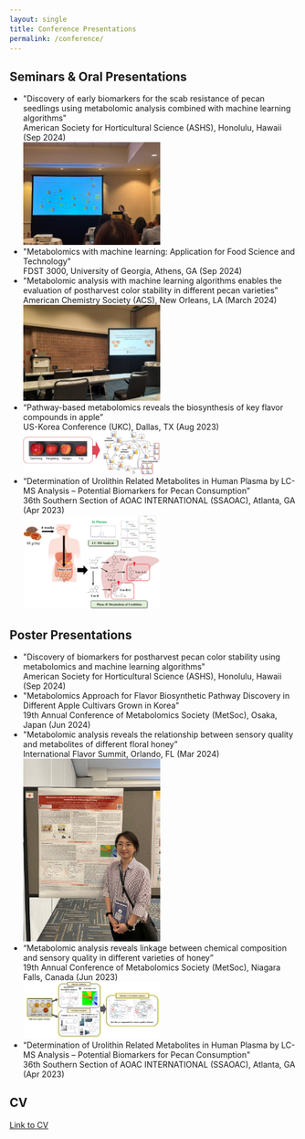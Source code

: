 ```yaml
---
layout: single
title: Conference Presentations
permalink: /conference/
---
```


## Seminars & Oral Presentations

* "Discovery of early biomarkers for the scab resistance of pecan seedlings using metabolomic analysis combined with machine learning algorithms"   
  American Society for Horticultural Science (ASHS), Honolulu, Hawaii (Sep 2024)  
  <img src="assets/images/oral_hawaii.jpg" alt="presentation" style="width:50%; height:auto;">
* "Metabolomics with machine learning: Application for Food Science and Technology"   
  FDST 3000, University of Georgia, Athens, GA (Sep 2024)
* "Metabolomic analysis with machine learning algorithms enables the evaluation of postharvest color stability in different pecan varieties”   
  American Chemistry Society (ACS), New Orleans, LA (March 2024)  
  <img src="assets/images/oral_new.jpg" alt="presentation" style="width:50%; height:auto;">
* “Pathway-based metabolomics reveals the biosynthesis of key flavor compounds in apple”  
  US-Korea Conference (UKC), Dallas, TX (Aug 2023)  
  <img src="assets/images/apple_flavor.jpg" alt="presentation" style="width:50%; height:auto;">
* “Determination of Urolithin Related Metabolites in Human Plasma by LC-MS Analysis – Potential Biomarkers for Pecan Consumption”  
  36th Southern Section of AOAC INTERNATIONAL (SSAOAC), Atlanta, GA (Apr 2023)  
  <img src="assets/images/pecan.jpg" alt="presentation" style="width:50%; height:auto;">

## Poster Presentations
* "Discovery of biomarkers for postharvest pecan color stability using metabolomics and machine learning algorithms"  
  American Society for Horticultural Science (ASHS), Honolulu, Hawaii (Sep 2024)
* "Metabolomics Approach for Flavor Biosynthetic Pathway Discovery in Different Apple Cultivars Grown in Korea"  
  19th Annual Conference of Metabolomics Society (MetSoc), Osaka, Japan (Jun 2024)
* "Metabolomic analysis reveals the relationship between sensory quality and metabolites of different floral honey”  
  International Flavor Summit, Orlando, FL (Mar 2024)  
  <img src="assets/images/flavor_poster.jpg" alt="poster" style="width:50%; height:50%">
* “Metabolomic analysis reveals linkage between chemical composition and sensory quality in different varieties of honey”  
  19th Annual Conference of Metabolomics Society (MetSoc), Niagara Falls, Canada (Jun 2023)  
  <img src="assets/images/honey.jpg" alt="poster" style="width:50%; height:auto;">
* “Determination of Urolithin Related Metabolites in Human Plasma by LC-MS Analysis – Potential Biomarkers for Pecan Consumption"  
  36th Southern Section of AOAC INTERNATIONAL (SSAOAC), Atlanta, GA (Apr 2023)


## CV
[Link to CV](../files/CV_minjeong_kang.pdf)

